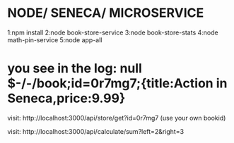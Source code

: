 # NODE/ SENECA/ MICROSERVICE

1:npm install
2:node book-store-service
3:node book-store-stats
4:node math-pin-service
5:node app-all

# you see in the log: null $-/-/book;id=0r7mg7;{title:Action in Seneca,price:9.99}
visit:  http://localhost:3000/api/store/get?id=0r7mg7 (use your own bookid)

visit:  http://localhost:3000/api/calculate/sum?left=2&right=3

